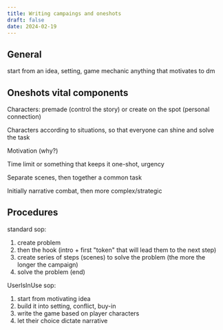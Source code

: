 ```yaml
---
title: Writing campaings and oneshots
draft: false
date: 2024-02-19
---
```



## General

start from an idea, setting, game mechanic anything that motivates to dm

## Oneshots vital components

Characters: premade (control the story) or create on the spot (personal connection)

Characters according to situations, so that everyone can shine and solve the task

Motivation (why?)

Time limit or something that keeps it one-shot, urgency

Separate scenes, then together a common task

Initially narrative combat, then more complex/strategic

## Procedures

standard sop: 

1. create problem
2. then the hook (intro + first "token" that will lead them to the next step)
3. create series of steps (scenes) to solve the problem (the more the longer the campaign)
4. solve the problem (end)

UserIsInUse sop:

1. start from motivating idea
2. build it into setting, conflict, buy-in
3. write the game based on player characters
4. let their choice dictate narrative
